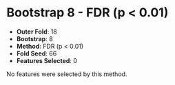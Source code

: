 # Bootstrap 8 - FDR (p < 0.01)

- **Outer Fold**: 18
- **Bootstrap**: 8
- **Method**: FDR (p < 0.01)
- **Fold Seed**: 66
- **Features Selected**: 0

No features were selected by this method.
